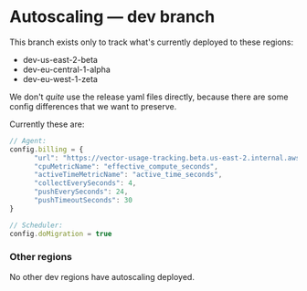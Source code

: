 # Autoscaling — dev branch

This branch exists only to track what's currently deployed to these regions:

* dev-us-east-2-beta
* dev-eu-central-1-alpha
* dev-eu-west-1-zeta

We don't *quite* use the release yaml files directly, because there are some config differences that
we want to preserve.

Currently these are:

```js
// Agent:
config.billing = {
      "url": "https://vector-usage-tracking.beta.us-east-2.internal.aws.neon.build/v1",
      "cpuMetricName": "effective_compute_seconds",
      "activeTimeMetricName": "active_time_seconds",
      "collectEverySeconds": 4,
      "pushEverySeconds": 24,
      "pushTimeoutSeconds": 30
}

// Scheduler:
config.doMigration = true
```

### Other regions

No other dev regions have autoscaling deployed.
